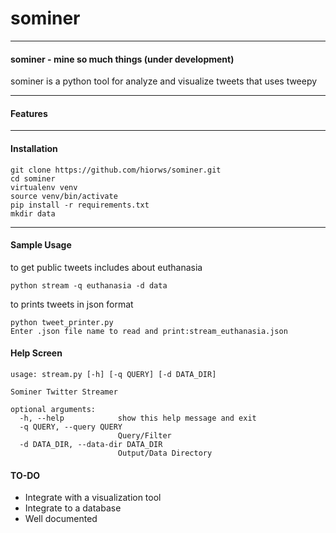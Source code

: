 # sominer

----
#### sominer  - mine so much things (under development)
sominer is a python tool for analyze and visualize tweets that uses tweepy

---
#### Features

----

#### Installation

```
git clone https://github.com/hiorws/sominer.git
cd sominer
virtualenv venv
source venv/bin/activate
pip install -r requirements.txt
mkdir data
```
----
#### Sample Usage

to get public tweets includes about euthanasia

```
python stream -q euthanasia -d data
```

to prints tweets in json format

```
python tweet_printer.py
Enter .json file name to read and print:stream_euthanasia.json
```


#### Help Screen
```
usage: stream.py [-h] [-q QUERY] [-d DATA_DIR]

Sominer Twitter Streamer

optional arguments:
  -h, --help            show this help message and exit
  -q QUERY, --query QUERY
                        Query/Filter
  -d DATA_DIR, --data-dir DATA_DIR
                        Output/Data Directory
```

#### TO-DO
- Integrate with a visualization tool
- Integrate to a database
- Well documented




